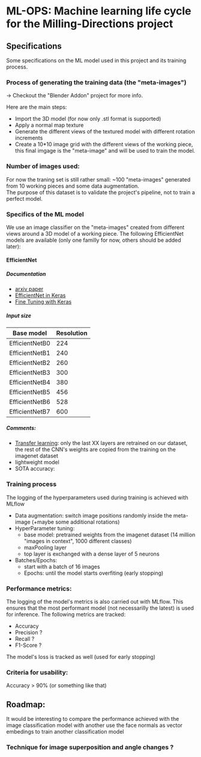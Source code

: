 # ML-OPS: Machine learning life cycle for the Milling-Directions project

## Specifications

Some specifications on the ML model used in this project and its training process.

### Process of generating the training data (the "meta-images")
-> Checkout the "Blender Addon" project for more info.  

Here are the main steps:
- Import the 3D model (for now only .stl format is supported)
- Apply a normal map texture
- Generate the different views of the textured model with different rotation increments
- Create a 10*10 image grid with the different views of the working piece, this final imgage is the "meta-image" and will be used to train the model.

### Number of images used:
For now the traning set is still rather small: ~100 "meta-images" generated from 10 working pieces and some data augmentation.  
The purpose of this dataset is to validate the project's pipeline, not to train a perfect model.

### Specifics of the ML model
We use an image classifier on the "meta-images" created from different views around a 3D model of a working piece.
The following EfficientNet models are available (only one familly for now, others should be added later):

#### EfficientNet

##### Documentation
- [arxiv paper](https://arxiv.org/abs/1905.11946)
- [EfficientNet in Keras](https://keras.io/api/applications/efficientnet/)
- [Fine Tuning with Keras](https://keras.io/examples/vision/image_classification_efficientnet_fine_tuning/)

##### Input size
|Base model     |Resolution|
|---------------|----------|
|EfficientNetB0 | 224      |
|EfficientNetB1 | 240      |
|EfficientNetB2 | 260      |
|EfficientNetB3 | 300      |
|EfficientNetB4 | 380      |
|EfficientNetB5 | 456      |
|EfficientNetB6 | 528      |
|EfficientNetB7 | 600      |

##### Comments:
- [Transfer learning](https://keras.io/guides/transfer_learning/): only the last XX layers are retrained on our dataset, the rest of the CNN's weights are copied from the training on the imagenet dataset
- lightweight model
- SOTA accuracy:

### Training process
The logging of the hyperparameters used during training is achieved with MLflow
- Data augmentation: switch image positions randomly inside the meta-image (+maybe some additional rotations)
- HyperParameter tuning:
    - base model: pretrained weights from the imagenet dataset (14 million "images in context", 1000 different classes)
    - maxPooling layer
    - top layer is exchanged with a dense layer of 5 neurons
- Batches/Epochs:
    - start with a batch of 16 images
    - Epochs: until the model starts overfiting (early stopping)

### Performance metrics:
The logging of the model's metrics is also carried out with MLflow. This ensures that the most performant model (not necessarilly the latest) is used for inference.
The following metrics are tracked:
- Accuracy
- Precision ?
- Recall ?
- F1-Score ?

The model's loss is tracked as well (used for early stopping)


### Criteria for usability:
    
Accuracy > 90% (or something like that)


## Roadmap:
It would be interesting to compare the performance achieved with the image classification model with another use the face normals as vector embedings to train another classification model


### Technique for image superposition and angle changes ?
